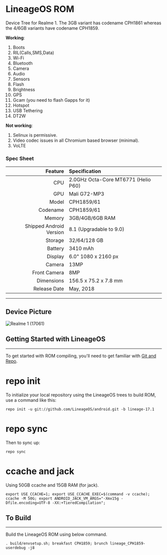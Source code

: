 # LineageOS ROM
Device Tree for Realme 1. The 3GB variant has codename CPH1861 whereas the 4/6GB variants have codename CPH1859.

**Working**:

1. Boots
2. RIL(Calls,SMS,Data)
3. Wi-Fi
4. Bluetooth
5. Camera
6. Audio
7. Sensors
8. Flash
9. Brightness
10. GPS
11. Gcam (you need to flash Gapps for it)
12. Hotspot
13. USB Tethering
14. DT2W

**Not working**:

1. Selinux is permissive.
2. Video codec issues in all Chromium based browser (minimal).
3. VoLTE

### Spec Sheet
Feature | Specification
-------:|:------------------------- 
CPU | 2.0GHz Octa-Core MT6771 (Helio P60) 
GPU | Mali G72-MP3
Model | CPH1859/61 
Codename | CPH1859/61
Memory | 3GB/4GB/6GB RAM
Shipped Android Version | 8.1 (Upgradable to 9.0)
Storage | 32/64/128 GB
Battery | 3410 mAh 
Display | 6.0" 1080 x 2160 px 
Camera | 13MP
Front Camera | 8MP
Dimensions | 156.5 x 75.2 x 7.8 mm
Release Date | May, 2018
 
---

## Device Picture

![Realme 1 (17061)](https://i.gadgets360cdn.com/products/large/1532074799_635_Realme_1_db_normal_ndtv.jpg "Realme 1")


## Getting Started with LineageOS ##
---------------

To get started with ROM compiling, you'll need to get
familiar with [Git and Repo](https://source.android.com/source/using-repo.html).

# repo init

To initialize your local repository using the LineageOS trees to build ROM, use a command like this:

    repo init -u git://github.com/LineageOS/android.git -b lineage-17.1

# repo sync

Then to sync up:

    repo sync

# ccache and jack

Using 50GB ccache and 15GB RAM (for jack).

    export USE_CCACHE=1; export USE_CCACHE_EXEC=$(command -v ccache); ccache -M 50G; export ANDROID_JACK_VM_ARGS="-Xmx15g -Dfile.encoding=UTF-8 -XX:+TieredCompilation";

## To Build ##
---------------

Build the LineageOS ROM using below command.

    . build/envsetup.sh; breakfast CPH1859; brunch lineage_CPH1859-userdebug -j8
